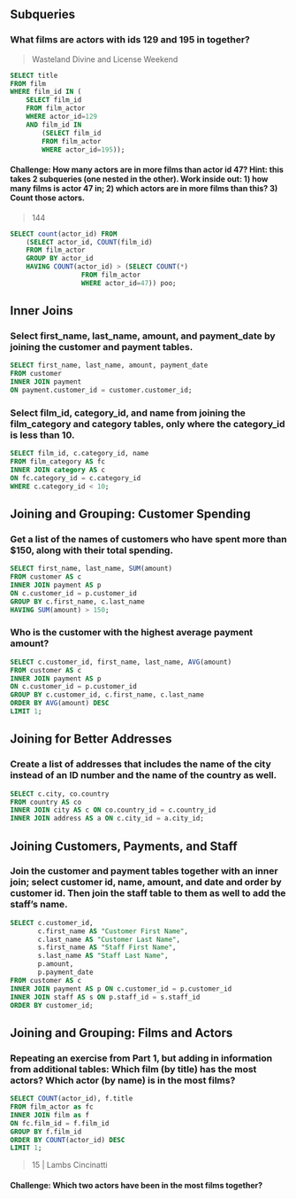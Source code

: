 ## Subqueries

### What films are actors with ids 129 and 195 in together?

> Wasteland Divine and License Weekend

``` sql
SELECT title 
FROM film 
WHERE film_id IN (
	SELECT film_id 
	FROM film_actor 
	WHERE actor_id=129
	AND film_id IN 
		(SELECT film_id 
		FROM film_actor 
		WHERE actor_id=195));
```


#### Challenge: How many actors are in more films than actor id 47? Hint: this takes 2 subqueries (one nested in the other). Work inside out: 1) how many films is actor 47 in; 2) which actors are in more films than this? 3) Count those actors.

> 144

``` sql 
SELECT count(actor_id) FROM 
	(SELECT actor_id, COUNT(film_id)
	FROM film_actor 
	GROUP BY actor_id
	HAVING COUNT(actor_id) > (SELECT COUNT(*)
				  FROM film_actor 
				  WHERE actor_id=47)) poo;
```


## Inner Joins 

### Select first_name, last_name, amount, and payment_date by joining the customer and payment tables. 

``` sql
SELECT first_name, last_name, amount, payment_date 
FROM customer 
INNER JOIN payment
ON payment.customer_id = customer.customer_id;
```


### Select film_id, category_id, and name from joining the film_category and category tables, only where the category_id is less than 10.

```sql
SELECT film_id, c.category_id, name 
FROM film_category AS fc
INNER JOIN category AS c
ON fc.category_id = c.category_id 
WHERE c.category_id < 10;
```

## Joining and Grouping: Customer Spending

### Get a list of the names of customers who have spent more than $150, along with their total spending.

``` sql
SELECT first_name, last_name, SUM(amount) 
FROM customer AS c
INNER JOIN payment AS p 
ON c.customer_id = p.customer_id 
GROUP BY c.first_name, c.last_name 
HAVING SUM(amount) > 150;
```

### Who is the customer with the highest average payment amount?

``` sql 
SELECT c.customer_id, first_name, last_name, AVG(amount) 
FROM customer AS c
INNER JOIN payment AS p 
ON c.customer_id = p.customer_id 
GROUP BY c.customer_id, c.first_name, c.last_name 
ORDER BY AVG(amount) DESC
LIMIT 1;
```

## Joining for Better Addresses

### Create a list of addresses that includes the name of the city instead of an ID number and the name of the country as well.

``` sql
SELECT c.city, co.country 
FROM country AS co 
INNER JOIN city AS c ON co.country_id = c.country_id
INNER JOIN address AS a ON c.city_id = a.city_id;
```

## Joining Customers, Payments, and Staff

### Join the customer and payment tables together with an inner join; select customer id, name, amount, and date and order by customer id. Then join the staff table to them as well to add the staff’s name.

``` sql
SELECT c.customer_id, 
	   c.first_name AS "Customer First Name", 
	   c.last_name AS "Customer Last Name", 
	   s.first_name AS "Staff First Name", 
	   s.last_name AS "Staff Last Name", 
	   p.amount, 
	   p.payment_date 
FROM customer AS c
INNER JOIN payment AS p ON c.customer_id = p.customer_id
INNER JOIN staff AS s ON p.staff_id = s.staff_id 
ORDER BY customer_id; 
```

## Joining and Grouping: Films and Actors

### Repeating an exercise from Part 1, but adding in information from additional tables: Which film (by title) has the most actors? Which actor (by name) is in the most films?

``` sql 
SELECT COUNT(actor_id), f.title
FROM film_actor as fc
INNER JOIN film as f 
ON fc.film_id = f.film_id
GROUP BY f.film_id
ORDER BY COUNT(actor_id) DESC
LIMIT 1; 
```
> 15 | Lambs Cincinatti

#### Challenge: Which two actors have been in the most films together? 

``` sql 


```
